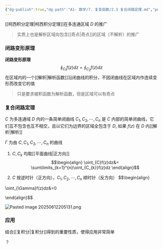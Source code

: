 ```yaml
---
{"dg-publish":true,"dg-path":"A1- 数学/7. 复变函数/2.3 复合闭路定理.md","permalink":"/A1- 数学/7. 复变函数/2.3 复合闭路定理/","dgPassFrontmatter":true,"noteIcon":"","created":"2024-05-21T15:20:28.110+08:00","updated":"2025-09-05T21:43:12.011+08:00"}
---
```


[[柯西积分定理\|柯西积分定理]]在多连通区域 $D$ 的推广
>实质上也是解析区域向包含[[奇点\|奇点]]的区域（不解析）的推广

### 闭路变形原理
**闭路变形原理**
$$
\oint_{C_{1}}f(z)dz=\oint_{C_{2}}f(z)dz
$$
在区域内的一个[[解析\|解析函数]]沿闭曲线的积分，不因闭曲线在区域内作连续变形而改变它的值
> 只是要求被积函数为解析函数，但是区域可以有奇点

### 复合闭路定理
$C$ 为多连通域 $D$ 内的一条简单闭曲线
$C_{1},C_{2},\cdots,C_{n}$ 是 $C$ 内部的简单闭曲线，它们互不包含也互不相交，且以它们为边界的区域全包含于 $D$, 如果 $f(z)$ 在 $D$ 内[[解析\|解析]]


$\Gamma$ 为由 $C,C_{1},C_{2},\cdots,C_{n}$ 的曲线
1.  $C,C_{k}$ 均取[[平面曲线\|正方向]]
$$\begin{align}
\oint_{C}f(z)dz&= \sum\limits_{k=1}^{n}\oint_{C_{k}}f(z)dz 
\end{align}$$

2.  $C$ 按逆时针（正方向），$C_{1},C_{2},\cdots,C_{n}$ 顺时针（反方向）
$$\begin{align} 

\oint_{\Gamma}f(z)dz&=0 

\end{align}$$


![Pasted image 20250612205131.png](/img/user/Functional%20files/Photo%20Resources/Pasted%20image%2020250612205131.png)


### 应用
结合[[复积分\|复积分]]得到的重要性质，使得应用非常简单

？